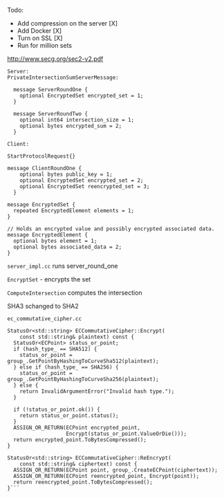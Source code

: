 Todo:
- Add compression on the server [X]
- Add Docker [X]
- Turn on SSL [X]
- Run for million sets


http://www.secg.org/sec2-v2.pdf

```
Server:
PrivateIntersectionSumServerMessage:

  message ServerRoundOne {
    optional EncryptedSet encrypted_set = 1;
  }

  message ServerRoundTwo {
    optional int64 intersection_size = 1;
    optional bytes encrypted_sum = 2;
  }

Client:

StartProtocolRequest{}

message ClientRoundOne {
    optional bytes public_key = 1;
    optional EncryptedSet encrypted_set = 2;
    optional EncryptedSet reencrypted_set = 3;
  }

message EncryptedSet {
  repeated EncryptedElement elements = 1;
}

// Holds an encrypted value and possibly encrypted associated data.
message EncryptedElement {
  optional bytes element = 1;
  optional bytes associated_data = 2;
}

```


`server_impl.cc` runs server_round_one

`EncryptSet` - encrypts the set

`ComputeIntersection` computes the intersection


SHA3 schanged to SHA2



```
ec_commutative_cipher.cc 

StatusOr<std::string> ECCommutativeCipher::Encrypt(
    const std::string& plaintext) const {
  StatusOr<ECPoint> status_or_point;
  if (hash_type_ == SHA512) {
    status_or_point = group_.GetPointByHashingToCurveSha512(plaintext);
  } else if (hash_type_ == SHA256) {
    status_or_point = group_.GetPointByHashingToCurveSha256(plaintext);
  } else {
    return InvalidArgumentError("Invalid hash type.");
  }

  if (!status_or_point.ok()) {
    return status_or_point.status();
  }
  ASSIGN_OR_RETURN(ECPoint encrypted_point,
                   Encrypt(status_or_point.ValueOrDie()));
  return encrypted_point.ToBytesCompressed();
}

StatusOr<std::string> ECCommutativeCipher::ReEncrypt(
    const std::string& ciphertext) const {
  ASSIGN_OR_RETURN(ECPoint point, group_.CreateECPoint(ciphertext));
  ASSIGN_OR_RETURN(ECPoint reencrypted_point, Encrypt(point));
  return reencrypted_point.ToBytesCompressed();
}```


